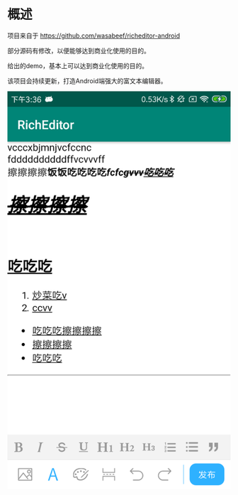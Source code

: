 
# 概述

项目来自于 https://github.com/wasabeef/richeditor-android

部分源码有修改，以便能够达到商业化使用的目的。

给出的demo，基本上可以达到商业化使用的目的。

该项目会持续更新，打造Android端强大的富文本编辑器。

![image](https://github.com/cugkuan/RichEditor/blob/master/pic/WechatIMG7.png)


